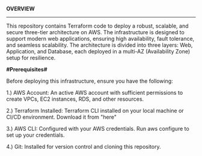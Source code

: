 **OVERVIEW**

------------------------------------------------------------------------
This repository contains Terraform code to deploy a robust, scalable, and secure three-tier architecture on AWS. The infrastructure is designed to support modern web applications, ensuring high availability, fault tolerance, and seamless scalability. The architecture is divided into three layers: Web, Application, and Database, each deployed in a multi-AZ (Availability Zone) setup for resilience.



**#Prerequisites#**


Before deploying this infrastructure, ensure you have the following:

1.) AWS Account: An active AWS account with sufficient permissions to create VPCs, EC2 instances, RDS, and other resources.

2.) Terraform Installed: Terraform CLI installed on your local machine or CI/CD environment. Download it from "here" 

3.) AWS CLI: Configured with your AWS credentials. Run aws configure to set up your credentials.

4.) Git: Installed for version control and cloning this repository.
